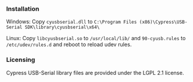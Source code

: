 ### Installation
Windows: Copy `cyusbserial.dll` to `C:\Program Files (x86)\Cypress\USB-Serial SDK\library\cyusbserial\x64\`

Linux: Copy `libcyusbserial.so` to `/usr/local/lib/` and `90-cyusb.rules` to `/etc/udev/rules.d` and reboot to reload udev rules.

### Licensing
Cypress USB-Serial library files are provided under the LGPL 2.1 license.
